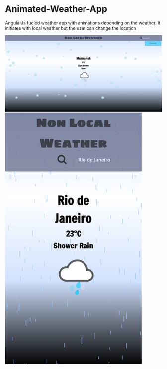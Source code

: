 # Animated-Weather-App

AngularJs fueled weather app with animations depending on the weather. It initiates with local weather but the user can change the location

![alt text](Weather%20App%20Browser/public_html/screens/murmanskscreen.jpg)
![alt text](Weather%20App%20Browser/public_html/screens/rioscreen.jpg)
